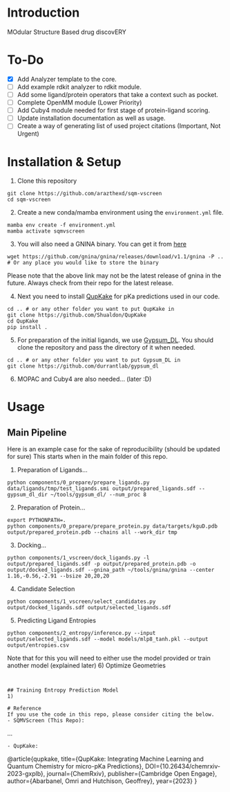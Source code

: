 # Introduction
MOdular Structure Based drug discovERY

# To-Do
- [x] Add Analyzer template to the core.
- [ ] Add example rdkit analyzer to rdkit module.
- [ ] Add some ligand/protein operators that take a context such as pocket.
- [ ] Complete OpenMM module (Lower Priority)
- [ ] Add Cuby4 module needed for first stage of protein-ligand scoring.
- [ ] Update installation documentation as well as usage.
- [ ] Create a way of generating list of used project citations (Important, Not Urgent)

# Installation & Setup
1) Clone this repository
```terminal
git clone https://github.com/arazthexd/sqm-vscreen
cd sqm-vscreen
```
2) Create a new conda/mamba environment using the `environment.yml` file.
```terminal
mamba env create -f environment.yml
mamba activate sqmvscreen
```
3) You will also need a GNINA binary. You can get it from [here](https://github.com/gnina/gnina/releases)
```terminal
wget https://github.com/gnina/gnina/releases/download/v1.1/gnina -P .. # Or any place you would like to store the binary
```
Please note that the above link may not be the latest release of gnina in the future. Always check from their repo for the latest release.

4) Next you need to install [QupKake](https://github.com/Shualdon/QupKake) for pKa predictions used in our code.
```terminal
cd .. # or any other folder you want to put QupKake in
git clone https://github.com/Shualdon/QupKake
cd QupKake
pip install .
```
5) For preparation of the initial ligands, we use [Gypsum_DL](https://github.com/durrantlab/gypsum_dl). You should clone the repository and pass the directory of it when needed.
```terminal
cd .. # or any other folder you want to put Gypsum_DL in
git clone https://github.com/durrantlab/gypsum_dl
```
6) MOPAC and Cuby4 are also needed... (later :D)


# Usage
## Main Pipeline
Here is an example case for the sake of reproducibility (should be updated for sure)
This starts when in the main folder of this repo.
1) Preparation of Ligands...
```terminal
python components/0_prepare/prepare_ligands.py data/ligands/tmp/test_ligands.smi output/prepared_ligands.sdf --gypsum_dl_dir ~/tools/gypsum_dl/ --num_proc 8
```
2) Preparation of Protein...
```terminal
export PYTHONPATH=.
python components/0_prepare/prepare_protein.py data/targets/kguD.pdb output/prepared_protein.pdb --chains all --work_dir tmp
```
3) Docking...
```terminal
python components/1_vscreen/dock_ligands.py -l output/prepared_ligands.sdf -p output/prepared_protein.pdb -o output/docked_ligands.sdf --gnina_path ~/tools/gnina/gnina --center 1.16,-0.56,-2.91 --bsize 20,20,20
```
4) Candidate Selection
```terminal
python components/1_vscreen/select_candidates.py output/docked_ligands.sdf output/selected_ligands.sdf
```
5) Predicting Ligand Entropies
```terminal
python components/2_entropy/inference.py --input output/selected_ligands.sdf --model models/mlp8_tanh.pkl --output output/entropies.csv
```
Note that for this you will need to either use the model provided or train another model (explained later)
6) Optimize Geometries
```terminal


## Training Entropy Prediction Model
1) 

# Reference
If you use the code in this repo, please consider citing the below.
- SQMVScreen (This Repo):
```
...
```
- QupKake:
```
@article{qupkake, 
    title={QupKake: Integrating Machine Learning and Quantum Chemistry for micro-pKa Predictions}, 
    DOI={10.26434/chemrxiv-2023-gxplb}, 
    journal={ChemRxiv}, 
    publisher={Cambridge Open Engage}, 
    author={Abarbanel, Omri and Hutchison, Geoffrey}, 
    year={2023}
}
```
